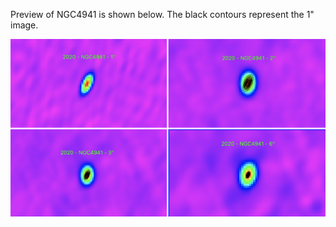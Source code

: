 Preview of NGC4941 is shown below. The black contours represent the 1" image. 

![NGC4941](NGC4941.png "NGC4941")

